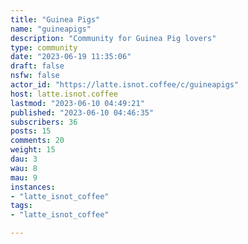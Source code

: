```yaml
---
title: "Guinea Pigs" 
name: "guineapigs"
description: "Community for Guinea Pig lovers"
type: community
date: "2023-06-19 11:35:06"
draft: false
nsfw: false
actor_id: "https://latte.isnot.coffee/c/guineapigs"
host: latte.isnot.coffee
lastmod: "2023-06-10 04:49:21"
published: "2023-06-10 04:46:35"
subscribers: 36
posts: 15
comments: 20
weight: 15
dau: 3
wau: 8
mau: 9
instances:
- "latte_isnot_coffee"
tags: 
- "latte_isnot_coffee"

---
```

